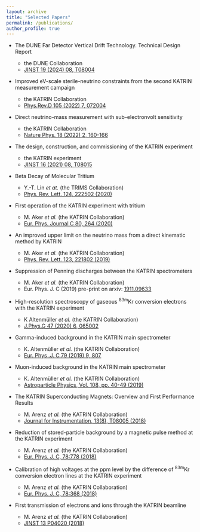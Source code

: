 ```yaml
---
layout: archive
title: "Selected Papers"
permalink: /publications/
author_profile: true
---
```


* The DUNE Far Detector Vertical Drift Technology. Technical Design Report
  * the DUNE Collaboration
  * [JINST 19 (2024) 08, T08004](https://iopscience.iop.org/article/10.1088/1748-0221/19/08/T08004)
 
* Improved eV-scale sterile-neutrino constraints from the second KATRIN measurement campaign
  * the KATRIN Collaboration
  * [Phys.Rev.D 105 (2022) 7, 072004](https://inspirehep.net/literature/2020446)

* Direct neutrino-mass measurement with sub-electronvolt sensitivity
  * the KATRIN Collaboration
  * [Nature Phys. 18 (2022) 2, 160-166](https://inspirehep.net/literature/1863711)
 
* The design, construction, and commissioning of the KATRIN experiment
   * the KATRIN experiment
   * [JINST 16 (2021) 08, T08015](https://inspirehep.net/literature/1850546)
  
* Beta Decay of Molecular Tritium
  * Y.-T. Lin *et at.* (the TRIMS Collaboration)
  * [Phys. Rev. Lett. 124, 222502 (2020)](https://journals.aps.org/prl/abstract/10.1103/PhysRevLett.124.222502)

* First operation of the KATRIN experiment with tritium
  * M. Aker *et al.* (the KATRIN Collaboration)
  * [Eur. Phys. Journal C 80, 264 (2020)](https://epjc.epj.org/articles/epjc/abs/2020/03/10052_2020_Article_7718/10052_2020_Article_7718.html)
  
* An improved upper limit on the neutrino mass from a direct kinematic method by KATRIN
  * M. Aker *et al.* (the KATRIN Collaboration)
  * [Phys. Rev. Lett. 123, 221802 (2019)](https://journals.aps.org/prl/abstract/10.1103/PhysRevLett.123.221802)
  
* Suppression of Penning discharges between the KATRIN spectrometers
  * M. Aker *et al.* (the KATRIN Collaboration)
  * Eur. Phys. J. C (2019) pre-print on arxiv: [1911.09633](https://arxiv.org/abs/1911.09633)
  
* High-resolution spectroscopy of gaseous <sup>83m</sup>Kr conversion electrons with the KATRIN experiment
  * K Altenmüller *et al.* (the KATRIN Collaboration)
  * [J.Phys.G 47 (2020) 6, 065002](https://iopscience.iop.org/article/10.1088/1361-6471/ab8480/meta)
  
* Gamma-induced background in the KATRIN main spectrometer
  * K. Altenmüller *et al.* (the KATRIN Collaboration)
  * [Eur. Phys .J. C 79 (2019) 9, 807](https://epjc.epj.org/articles/epjc/abs/2019/09/10052_2019_Article_7320/10052_2019_Article_7320.html)

* Muon-induced background in the KATRIN main spectrometer 
  * K. Altenmüller *et al.* (the KATRIN Collaboration)
  * [Astroparticle Physics, Vol. 108, pp. 40-49 (2019)](https://www.sciencedirect.com/science/article/pii/S0927650518302597?via%3Dihub)
  
* The KATRIN Superconducting Magnets: Overview and First Performance Results 
  * M. Arenz *et al.* (the KATRIN Collaboration)
  * [Journal for Instrumentation, 13(8), T08005 (2018)](https://iopscience.iop.org/article/10.1088/1748-0221/13/08/T08005)
  
*  Reduction of stored-particle background by a magnetic pulse method at the KATRIN experiment
   * M. Arenz *et al.* (the KATRIN Collaboration)
   * [Eur. Phys. J. C, 78:778 (2018)](https://epjc.epj.org/articles/epjc/abs/2018/09/10052_2018_Article_6244/10052_2018_Article_6244.html)
  
* Calibration of high voltages at the ppm level by the difference of <sup>83m</sup>Kr conversion electron lines at the KATRIN experiment
  * M. Arenz *et al.* (the KATRIN Collaboration)
  * [Eur. Phys. J. C, 78:368 (2018)](https://link.springer.com/article/10.1140/epjc/s10052-018-5832-y)
  
* First transmission of electrons and ions through the KATRIN beamline
  * M. Arenz *et al.* (the KATRIN Collaboration)
  * [JINST 13 P04020 (2018)](https://iopscience.iop.org/article/10.1088/1748-0221/13/04/P04020)
